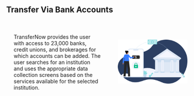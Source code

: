 ## Transfer Via Bank Accounts 


 <div class="content-body">
          <div class="content-left">
          <p>TransferNow provides the user with access to 23,000 banks, credit unions, and brokerages for which accounts can be added. The user searches for an institution and uses the appropriate data collection screens based on the services available for the selected institution.</p>
          </div>
          <div class="image-otp">
          <img src="https://raw.githubusercontent.com/Fiserv/transfer-now/develop/assets/images/transfer-main-page.png">
          </div>
        </div>

<style>
.content-left {
        width: 50%
    }

    .image-otp {
        width: 40%
    }

    .content-body {
        display: flex;
        align-items: center;
        justify-content: space-between;
        padding: 20px;
    }
</style>